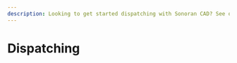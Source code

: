 ```yaml
---
description: Looking to get started dispatching with Sonoran CAD? See our guides below!
---
```


# Dispatching


